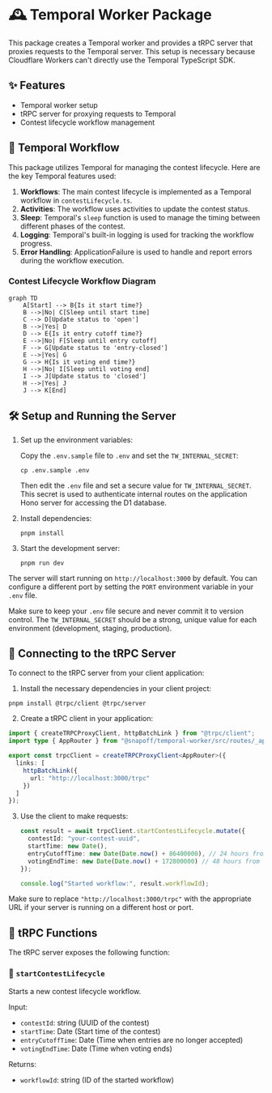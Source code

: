 # 🕰️ Temporal Worker Package

This package creates a Temporal worker and provides a tRPC server that proxies requests to the Temporal server. This setup is necessary because Cloudflare Workers can't directly use the Temporal TypeScript SDK.

## ✨ Features

- Temporal worker setup
- tRPC server for proxying requests to Temporal
- Contest lifecycle workflow management

## 🔄 Temporal Workflow

This package utilizes Temporal for managing the contest lifecycle. Here are the key Temporal features used:

1. **Workflows**: The main contest lifecycle is implemented as a Temporal workflow in `contestLifecycle.ts`.
2. **Activities**: The workflow uses activities to update the contest status.
3. **Sleep**: Temporal's `sleep` function is used to manage the timing between different phases of the contest.
4. **Logging**: Temporal's built-in logging is used for tracking the workflow progress.
5. **Error Handling**: ApplicationFailure is used to handle and report errors during the workflow execution.

### Contest Lifecycle Workflow Diagram

```mermaid
graph TD
    A[Start] --> B{Is it start time?}
    B -->|No| C[Sleep until start time]
    C --> D[Update status to 'open']
    B -->|Yes| D
    D --> E{Is it entry cutoff time?}
    E -->|No| F[Sleep until entry cutoff]
    F --> G[Update status to 'entry-closed']
    E -->|Yes| G
    G --> H{Is it voting end time?}
    H -->|No| I[Sleep until voting end]
    I --> J[Update status to 'closed']
    H -->|Yes| J
    J --> K[End]
```

## 🛠️ Setup and Running the Server

1. Set up the environment variables:

   Copy the `.env.sample` file to `.env` and set the `TW_INTERNAL_SECRET`:

   ```
   cp .env.sample .env
   ```

   Then edit the `.env` file and set a secure value for `TW_INTERNAL_SECRET`. This secret is used to authenticate internal routes on the application Hono server for accessing the D1 database.

2. Install dependencies:

   ```
   pnpm install
   ```

3. Start the development server:

   ```
   pnpm run dev
   ```

The server will start running on `http://localhost:3000` by default. You can configure a different port by setting the `PORT` environment variable in your `.env` file.

Make sure to keep your `.env` file secure and never commit it to version control. The `TW_INTERNAL_SECRET` should be a strong, unique value for each environment (development, staging, production).

## 🔌 Connecting to the tRPC Server

To connect to the tRPC server from your client application:

1. Install the necessary dependencies in your client project:

```shell
pnpm install @trpc/client @trpc/server
```

2. Create a tRPC client in your application:

```typescript
import { createTRPCProxyClient, httpBatchLink } from "@trpc/client";
import type { AppRouter } from "@snapoff/temporal-worker/src/routes/_app";

export const trpcClient = createTRPCProxyClient<AppRouter>({
  links: [
    httpBatchLink({
      url: "http://localhost:3000/trpc"
    })
  ]
});
```

3. Use the client to make requests:

   ```typescript
   const result = await trpcClient.startContestLifecycle.mutate({
     contestId: "your-contest-uuid",
     startTime: new Date(),
     entryCutoffTime: new Date(Date.now() + 86400000), // 24 hours from now
     votingEndTime: new Date(Date.now() + 172800000) // 48 hours from now
   });

   console.log("Started workflow:", result.workflowId);
   ```

Make sure to replace `"http://localhost:3000/trpc"` with the appropriate URL if your server is running on a different host or port.

## 🚀 tRPC Functions

The tRPC server exposes the following function:

### 🏁 `startContestLifecycle`

Starts a new contest lifecycle workflow.

Input:

- `contestId`: string (UUID of the contest)
- `startTime`: Date (Start time of the contest)
- `entryCutoffTime`: Date (Time when entries are no longer accepted)
- `votingEndTime`: Date (Time when voting ends)

Returns:

- `workflowId`: string (ID of the started workflow)
